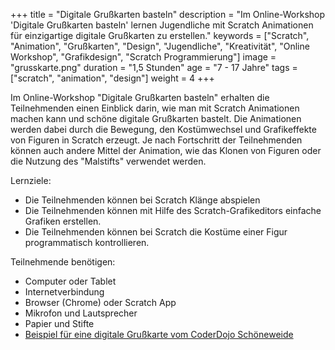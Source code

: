 +++
title = "Digitale Grußkarten basteln"
description = "Im Online-Workshop 'Digitale Grußkarten basteln' lernen Jugendliche mit Scratch Animationen für einzigartige digitale Grußkarten zu erstellen."
keywords = ["Scratch", "Animation", "Grußkarten", "Design", "Jugendliche", "Kreativität", "Online Workshop", "Grafikdesign", "Scratch Programmierung"]
image = "grusskarte.png"
duration = "1,5 Stunden"
age = "7 - 17 Jahre"
tags = ["scratch", "animation", "design"]
weight = 4
+++

Im Online-Workshop "Digitale Grußkarten basteln" erhalten die Teilnehmenden einen Einblick darin, 
wie man mit Scratch Animationen machen kann und schöne digitale Grußkarten bastelt.
Die Animationen werden dabei durch die Bewegung, den Kostümwechsel und Grafikeffekte von Figuren in Scratch erzeugt.
Je nach Fortschritt der Teilnehmenden können auch andere Mittel der Animation, wie das Klonen von Figuren oder die Nutzung des "Malstifts" verwendet werden.

Lernziele:
* Die Teilnehmenden können bei Scratch Klänge abspielen
* Die Teilnehmenden können mit Hilfe des Scratch-Grafikeditors einfache Grafiken erstellen.
* Die Teilnehmenden können bei Scratch die Kostüme einer Figur programmatisch kontrollieren.

Teilnehmende benötigen:
* Computer oder Tablet
* Internetverbindung
* Browser (Chrome) oder Scratch App
* Mikrofon und Lautsprecher
* Papier und Stifte
* [Beispiel für eine digitale Grußkarte vom CoderDojo Schöneweide](https://scratch.mit.edu/projects/462061771)
